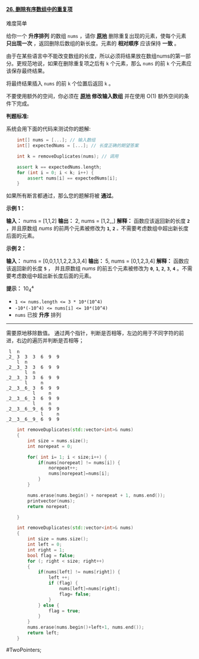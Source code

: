 
#### [26. 删除有序数组中的重复项](https://leetcode.cn/problems/remove-duplicates-from-sorted-array/)

难度简单

给你一个 **升序排列** 的数组 `nums` ，请你 **[原地](http://baike.baidu.com/item/%E5%8E%9F%E5%9C%B0%E7%AE%97%E6%B3%95)** 删除重复出现的元素，使每个元素 **只出现一次** ，返回删除后数组的新长度。元素的 **相对顺序** 应该保持 **一致** 。

由于在某些语言中不能改变数组的长度，所以必须将结果放在数组nums的第一部分。更规范地说，如果在删除重复项之后有 `k` 个元素，那么 `nums` 的前 `k` 个元素应该保存最终结果。

将最终结果插入 `nums` 的前 `k` 个位置后返回 `k` 。

不要使用额外的空间，你必须在 **[原地](https://baike.baidu.com/item/%E5%8E%9F%E5%9C%B0%E7%AE%97%E6%B3%95) 修改输入数组** 并在使用 O(1) 额外空间的条件下完成。

**判题标准:**

系统会用下面的代码来测试你的题解:
```cpp
    int[] nums = [...]; // 输入数组
    int[] expectedNums = [...]; // 长度正确的期望答案

    int k = removeDuplicates(nums); // 调用

    assert k == expectedNums.length;
    for (int i = 0; i < k; i++) {
        assert nums[i] == expectedNums[i];
    }
```

如果所有断言都通过，那么您的题解将被 **通过**。

**示例 1：**

**输入：** nums = [1,1,2]
**输出：** 2, nums = [1,2,_]
**解释：** 函数应该返回新的长度 **`2`** ，并且原数组 _nums_ 的前两个元素被修改为 **`1`**, **`2`** `。`不需要考虑数组中超出新长度后面的元素。

**示例 2：**

**输入：** nums = [0,0,1,1,1,2,2,3,3,4]
**输出：** 5, nums = [0,1,2,3,4]
**解释：** 函数应该返回新的长度 **`5`** ， 并且原数组 _nums_ 的前五个元素被修改为 **`0`**, **`1`**, **`2`**, **`3`**, **`4`** 。不需要考虑数组中超出新长度后面的元素。

**提示：**
10<sub>4</sub>⁴
-   `1 <= nums.length <= 3 * 10⁴(10^4)`
-   `-10⁴(-10^4) <= nums[i] <= 10⁴(10^4)`
-   `nums` 已按 **升序** 排列

---- ----
需要原地移除数值。
通过两个指针，判断是否相等，左边的用于不同字符的前进，右边的遍历并判断是否相等；

```
 l  n
_2_ 3  3  3  6  9  9
    l  n
_2__3_ 3  3  6  9  9
       l  n
_2__3_ 3  3  6  9  9
       l     n
_2__3__6_ 3  6  9  9
          l     n
_2__3__6_ 3  6  9  9
          l     n
_2__3__6__9_ 6  9  9
             l     n
_2__3__6__9_ 6  9  9
```

```cpp
    int removeDuplicates(std::vector<int>& nums)
    {
        int size = nums.size();
        int norepeat = 0;

        for( int i= 1; i < size;i++) {
            if(nums[norepeat] != nums[i]) {
                norepeat++;
                nums[norepeat]=nums[i];
            }
        }

        nums.erase(nums.begin() + norepeat + 1, nums.end());
        printvector(nums);
        return norepeat;

    }
```

```cpp
    int removeDuplicates(std::vector<int>& nums)
    {
        int size = nums.size();
        int left = 0;
        int right = 1;
        bool flag = false;
        for (; right < size; right++)
        {
            if(nums[left] != nums[right]) {
                left ++;
                if (flag) {
                    nums[left]=nums[right];
                    flag= false;
                }
            } else {
                flag = true;
            }
        }
        nums.erase(nums.begin()+left+1, nums.end());
        return left;
    }
```
#TwoPointers;
